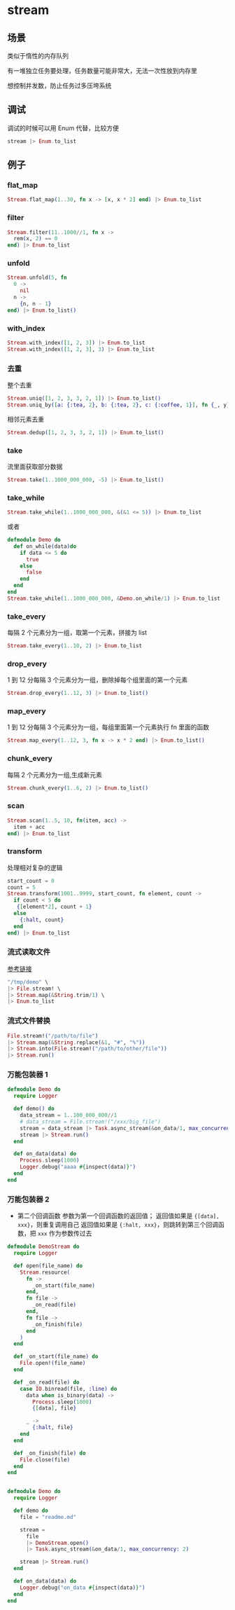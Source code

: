 # stream

## 场景

类似于惰性的内存队列

有一堆独立任务要处理，任务数量可能非常大，无法一次性放到内存里

想控制并发数，防止任务过多压垮系统

## 调试

调试的时候可以用 Enum 代替，比较方便

```elixir
stream |> Enum.to_list
```

## 例子

### flat_map

```elixir
Stream.flat_map(1..30, fn x -> [x, x * 2] end) |> Enum.to_list
```

### filter

```elixir
Stream.filter(11..1000//1, fn x ->
  rem(x, 2) == 0
end) |> Enum.to_list
```

### unfold

```elixir
Stream.unfold(5, fn
  0 ->
    nil
  n ->
    {n, n - 1}
end) |> Enum.to_list()
```

### with_index

```elixir
Stream.with_index([1, 2, 3]) |> Enum.to_list
Stream.with_index([1, 2, 3], 3) |> Enum.to_list
```

### 去重

整个去重

```elixir
Stream.uniq([1, 2, 3, 3, 2, 1]) |> Enum.to_list()
Stream.uniq_by([a: {:tea, 2}, b: {:tea, 2}, c: {:coffee, 1}], fn {_, y} -> y end) |> Enum.to_list()
```

相邻元素去重

```elixir
Stream.dedup([1, 2, 3, 3, 2, 1]) |> Enum.to_list()
```

### take

流里面获取部分数据

```elixir
Stream.take(1..1000_000_000, -5) |> Enum.to_list()
```

### take_while

```elixir
Stream.take_while(1..1000_000_000, &(&1 <= 5)) |> Enum.to_list
```

或者

```elixir
defmodule Demo do
  def on_while(data)do
    if data <= 5 do
      true
    else
      false
    end
  end
end
Stream.take_while(1..1000_000_000, &Demo.on_while/1) |> Enum.to_list
```

### take_every

每隔 2 个元素分为一组，取第一个元素，拼接为 list

```elixir
Stream.take_every(1..10, 2) |> Enum.to_list
```

### drop_every

1 到 12 分每隔 3 个元素分为一组，删除掉每个组里面的第一个元素

```elixir
Stream.drop_every(1..12, 3) |> Enum.to_list()
```

### map_every

1 到 12 分每隔 3 个元素分为一组，每组里面第一个元素执行 fn 里面的函数

```elixir
Stream.map_every(1..12, 3, fn x -> x * 2 end) |> Enum.to_list()
```

### chunk_every

每隔 2 个元素分为一组,生成新元素

```elixir
Stream.chunk_every(1..6, 2) |> Enum.to_list()
```

### scan

```elixir
Stream.scan(1..5, 10, fn(item, acc) ->
  item + acc
end) |> Enum.to_list
```

### transform

处理相对复杂的逻辑

```elixir
start_count = 0
count = 5
Stream.transform(1001..9999, start_count, fn element, count ->
  if count < 5 do
   {[element*2], count + 1}
  else
    {:halt, count}
  end
end) |> Enum.to_list
```

### 流式读取文件

[参考链接](https://joyofelixir.com/11-files)

```elixir
"/tmp/demo" \
|> File.stream! \
|> Stream.map(&String.trim/1) \
|> Enum.to_list
```

### 流式文件替换

```elixir
File.stream!("/path/to/file")
|> Stream.map(&String.replace(&1, "#", "%"))
|> Stream.into(File.stream!("/path/to/other/file"))
|> Stream.run()
```

### 万能包装器 1

```elixir
defmodule Demo do
  require Logger

  def demo() do
    data_stream = 1..100_000_000//1
    # data_stream = File.stream!("/xxx/big_file")
    stream = data_stream |> Task.async_stream(&on_data/1, max_concurrency: 2)
    stream |> Stream.run()
  end

  def on_data(data) do
    Process.sleep(1000)
    Logger.debug("aaaa #{inspect(data)}")
  end
end
```

### 万能包装器 2

- 第二个回调函数
  参数为第一个回调函数的返回值；
  返回值如果是 `{[data], xxx}`，则重复调用自己
  返回值如果是 `{:halt, xxx}`，则跳转到第三个回调函数，把 `xxx` 作为参数传过去

```elixir
defmodule DemoStream do
  require Logger

  def open(file_name) do
    Stream.resource(
      fn ->
        _on_start(file_name)
      end,
      fn file ->
        _on_read(file)
      end,
      fn file ->
        _on_finish(file)
      end
    )
  end

  def _on_start(file_name) do
    File.open!(file_name)
  end

  def _on_read(file) do
    case IO.binread(file, :line) do
      data when is_binary(data) ->
        Process.sleep(1000)
        {[data], file}

      _ ->
        {:halt, file}
    end
  end

  def _on_finish(file) do
    File.close(file)
  end
end


defmodule Demo do
  require Logger

  def demo do
    file = "readme.md"

    stream =
      file
      |> DemoStream.open()
      |> Task.async_stream(&on_data/1, max_concurrency: 2)

    stream |> Stream.run()
  end

  def on_data(data) do
    Logger.debug("on_data #{inspect(data)}")
  end
end
```
